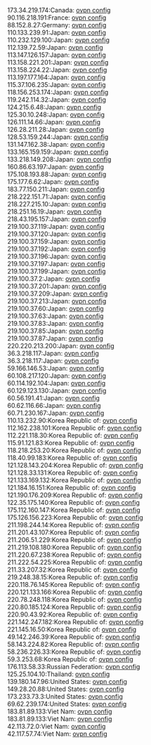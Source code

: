 173.34.219.174:Canada: [ovpn config](vpn/173_34_219_174.ovpn)  
90.116.218.191:France: [ovpn config](vpn/90_116_218_191.ovpn)  
88.152.8.27:Germany: [ovpn config](vpn/88_152_8_27.ovpn)  
110.133.239.91:Japan: [ovpn config](vpn/110_133_239_91.ovpn)  
110.232.129.100:Japan: [ovpn config](vpn/110_232_129_100.ovpn)  
112.139.72.59:Japan: [ovpn config](vpn/112_139_72_59.ovpn)  
113.147.126.157:Japan: [ovpn config](vpn/113_147_126_157.ovpn)  
113.158.221.201:Japan: [ovpn config](vpn/113_158_221_201.ovpn)  
113.158.224.22:Japan: [ovpn config](vpn/113_158_224_22.ovpn)  
113.197.177.164:Japan: [ovpn config](vpn/113_197_177_164.ovpn)  
115.37.106.235:Japan: [ovpn config](vpn/115_37_106_235.ovpn)  
118.156.253.174:Japan: [ovpn config](vpn/118_156_253_174.ovpn)  
119.242.114.32:Japan: [ovpn config](vpn/119_242_114_32.ovpn)  
124.215.6.48:Japan: [ovpn config](vpn/124_215_6_48.ovpn)  
125.30.10.248:Japan: [ovpn config](vpn/125_30_10_248.ovpn)  
126.111.14.66:Japan: [ovpn config](vpn/126_111_14_66.ovpn)  
126.28.211.28:Japan: [ovpn config](vpn/126_28_211_28.ovpn)  
128.53.159.244:Japan: [ovpn config](vpn/128_53_159_244.ovpn)  
131.147.162.38:Japan: [ovpn config](vpn/131_147_162_38.ovpn)  
133.165.159.159:Japan: [ovpn config](vpn/133_165_159_159.ovpn)  
133.218.149.208:Japan: [ovpn config](vpn/133_218_149_208.ovpn)  
160.86.63.197:Japan: [ovpn config](vpn/160_86_63_197.ovpn)  
175.108.193.88:Japan: [ovpn config](vpn/175_108_193_88.ovpn)  
175.177.6.62:Japan: [ovpn config](vpn/175_177_6_62.ovpn)  
183.77.150.211:Japan: [ovpn config](vpn/183_77_150_211.ovpn)  
218.222.151.71:Japan: [ovpn config](vpn/218_222_151_71.ovpn)  
218.227.215.10:Japan: [ovpn config](vpn/218_227_215_10.ovpn)  
218.251.16.19:Japan: [ovpn config](vpn/218_251_16_19.ovpn)  
218.43.195.157:Japan: [ovpn config](vpn/218_43_195_157.ovpn)  
219.100.37.119:Japan: [ovpn config](vpn/219_100_37_119.ovpn)  
219.100.37.120:Japan: [ovpn config](vpn/219_100_37_120.ovpn)  
219.100.37.159:Japan: [ovpn config](vpn/219_100_37_159.ovpn)  
219.100.37.192:Japan: [ovpn config](vpn/219_100_37_192.ovpn)  
219.100.37.196:Japan: [ovpn config](vpn/219_100_37_196.ovpn)  
219.100.37.197:Japan: [ovpn config](vpn/219_100_37_197.ovpn)  
219.100.37.199:Japan: [ovpn config](vpn/219_100_37_199.ovpn)  
219.100.37.2:Japan: [ovpn config](vpn/219_100_37_2.ovpn)  
219.100.37.201:Japan: [ovpn config](vpn/219_100_37_201.ovpn)  
219.100.37.209:Japan: [ovpn config](vpn/219_100_37_209.ovpn)  
219.100.37.213:Japan: [ovpn config](vpn/219_100_37_213.ovpn)  
219.100.37.60:Japan: [ovpn config](vpn/219_100_37_60.ovpn)  
219.100.37.63:Japan: [ovpn config](vpn/219_100_37_63.ovpn)  
219.100.37.83:Japan: [ovpn config](vpn/219_100_37_83.ovpn)  
219.100.37.85:Japan: [ovpn config](vpn/219_100_37_85.ovpn)  
219.100.37.87:Japan: [ovpn config](vpn/219_100_37_87.ovpn)  
220.220.213.200:Japan: [ovpn config](vpn/220_220_213_200.ovpn)  
36.3.218.117:Japan: [ovpn config](vpn/36_3_218_117.ovpn)  
36.3.218.117:Japan: [ovpn config](vpn/36_3_218_117.ovpn)  
59.166.146.53:Japan: [ovpn config](vpn/59_166_146_53.ovpn)  
60.108.217.120:Japan: [ovpn config](vpn/60_108_217_120.ovpn)  
60.114.192.104:Japan: [ovpn config](vpn/60_114_192_104.ovpn)  
60.129.123.130:Japan: [ovpn config](vpn/60_129_123_130.ovpn)  
60.56.191.41:Japan: [ovpn config](vpn/60_56_191_41.ovpn)  
60.62.116.66:Japan: [ovpn config](vpn/60_62_116_66.ovpn)  
60.71.230.167:Japan: [ovpn config](vpn/60_71_230_167.ovpn)  
110.13.232.90:Korea Republic of: [ovpn config](vpn/110_13_232_90.ovpn)  
112.162.238.101:Korea Republic of: [ovpn config](vpn/112_162_238_101.ovpn)  
112.221.118.30:Korea Republic of: [ovpn config](vpn/112_221_118_30.ovpn)  
115.91.121.83:Korea Republic of: [ovpn config](vpn/115_91_121_83.ovpn)  
118.218.253.20:Korea Republic of: [ovpn config](vpn/118_218_253_20.ovpn)  
118.40.99.183:Korea Republic of: [ovpn config](vpn/118_40_99_183.ovpn)  
121.128.143.204:Korea Republic of: [ovpn config](vpn/121_128_143_204.ovpn)  
121.128.33.131:Korea Republic of: [ovpn config](vpn/121_128_33_131.ovpn)  
121.133.169.132:Korea Republic of: [ovpn config](vpn/121_133_169_132.ovpn)  
121.184.16.151:Korea Republic of: [ovpn config](vpn/121_184_16_151.ovpn)  
121.190.176.209:Korea Republic of: [ovpn config](vpn/121_190_176_209.ovpn)  
122.35.175.140:Korea Republic of: [ovpn config](vpn/122_35_175_140.ovpn)  
175.112.160.147:Korea Republic of: [ovpn config](vpn/175_112_160_147.ovpn)  
175.126.156.223:Korea Republic of: [ovpn config](vpn/175_126_156_223.ovpn)  
211.198.244.14:Korea Republic of: [ovpn config](vpn/211_198_244_14.ovpn)  
211.201.43.107:Korea Republic of: [ovpn config](vpn/211_201_43_107.ovpn)  
211.206.51.229:Korea Republic of: [ovpn config](vpn/211_206_51_229.ovpn)  
211.219.108.180:Korea Republic of: [ovpn config](vpn/211_219_108_180.ovpn)  
211.220.67.238:Korea Republic of: [ovpn config](vpn/211_220_67_238.ovpn)  
211.222.54.225:Korea Republic of: [ovpn config](vpn/211_222_54_225.ovpn)  
211.33.207.32:Korea Republic of: [ovpn config](vpn/211_33_207_32.ovpn)  
219.248.38.15:Korea Republic of: [ovpn config](vpn/219_248_38_15.ovpn)  
220.118.76.145:Korea Republic of: [ovpn config](vpn/220_118_76_145.ovpn)  
220.121.133.166:Korea Republic of: [ovpn config](vpn/220_121_133_166.ovpn)  
220.78.248.118:Korea Republic of: [ovpn config](vpn/220_78_248_118.ovpn)  
220.80.185.124:Korea Republic of: [ovpn config](vpn/220_80_185_124.ovpn)  
220.90.43.92:Korea Republic of: [ovpn config](vpn/220_90_43_92.ovpn)  
221.142.247.182:Korea Republic of: [ovpn config](vpn/221_142_247_182.ovpn)  
221.145.16.50:Korea Republic of: [ovpn config](vpn/221_145_16_50.ovpn)  
49.142.246.39:Korea Republic of: [ovpn config](vpn/49_142_246_39.ovpn)  
58.143.224.82:Korea Republic of: [ovpn config](vpn/58_143_224_82.ovpn)  
58.236.226.33:Korea Republic of: [ovpn config](vpn/58_236_226_33.ovpn)  
59.3.253.68:Korea Republic of: [ovpn config](vpn/59_3_253_68.ovpn)  
176.113.58.33:Russian Federation: [ovpn config](vpn/176_113_58_33.ovpn)  
125.25.104.10:Thailand: [ovpn config](vpn/125_25_104_10.ovpn)  
139.180.147.96:United States: [ovpn config](vpn/139_180_147_96.ovpn)  
149.28.20.88:United States: [ovpn config](vpn/149_28_20_88.ovpn)  
173.233.73.3:United States: [ovpn config](vpn/173_233_73_3.ovpn)  
69.62.239.174:United States: [ovpn config](vpn/69_62_239_174.ovpn)  
183.81.89.133:Viet Nam: [ovpn config](vpn/183_81_89_133.ovpn)  
183.81.89.133:Viet Nam: [ovpn config](vpn/183_81_89_133.ovpn)  
42.113.72.0:Viet Nam: [ovpn config](vpn/42_113_72_0.ovpn)  
42.117.57.74:Viet Nam: [ovpn config](vpn/42_117_57_74.ovpn)  
